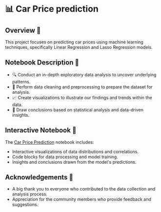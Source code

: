 # 📊 Car Price prediction

## Overview 🌟
This project focuses on predicting car prices using machine learning techniques, specifically Linear Regression and Lasso Regression models.

## Notebook Description 📝
- 🔍 Conduct an in-depth exploratory data analysis to uncover underlying patterns.
- 🧼 Perform data cleaning and preprocessing to prepare the dataset for analysis.
- 📈 Create visualizations to illustrate our findings and trends within the data.
- 🧐 Draw conclusions based on statistical analysis and data-driven insights.

## Interactive Notebook 📓
The [Car Price Prediction](Analysis.ipynb) notebook includes:

- Interactive visualizations of data distributions and correlations.
- Code blocks for data processing and model training.
- Insights and conclusions drawn from the model's predictions.

## Acknowledgements 🎉
- A big thank you to everyone who contributed to the data collection and analysis process.
- Appreciation for the community members who provide feedback and suggestions.
